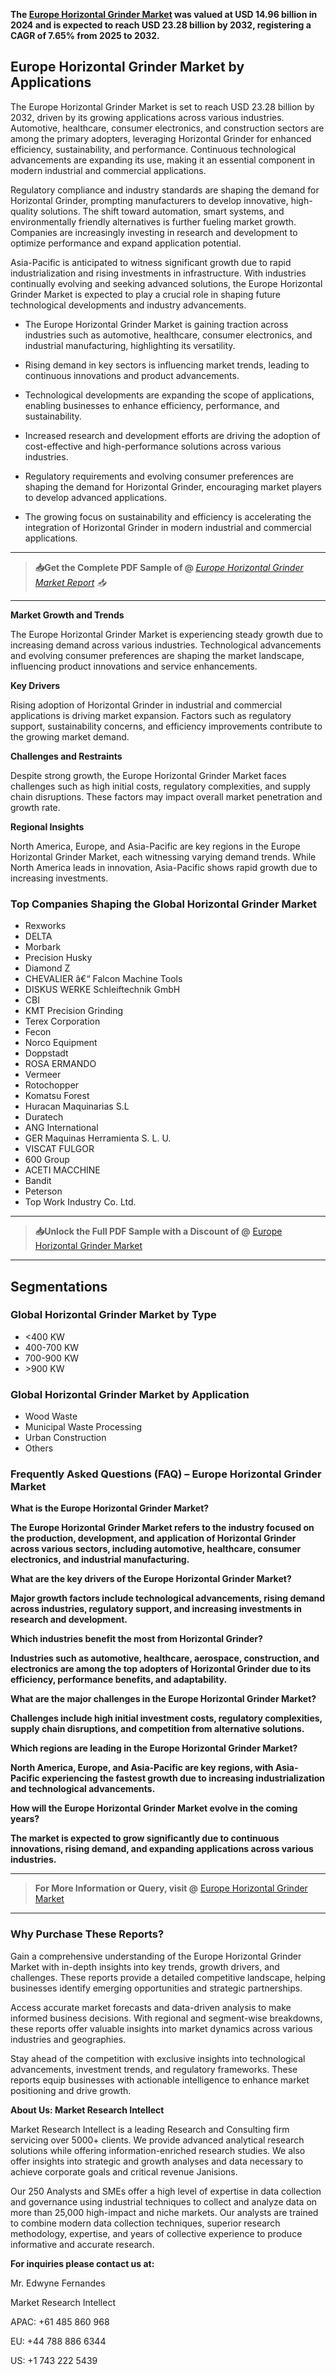 <p><strong>The <a href="https://www.marketresearchintellect.com/download-sample/?rid=1054525&amp;utm_source=Pulse-April-Europe&amp;utm_medium=852">Europe Horizontal Grinder Market</a> was valued at USD 14.96 billion in 2024 and is expected to reach USD 23.28 billion by 2032, registering a CAGR of 7.65% from 2025 to 2032.</strong></p><h2>Europe Horizontal Grinder Market by Applications&nbsp;</h2><p><p>The Europe Horizontal Grinder Market is set to reach USD 23.28 billion by 2032, driven by its growing applications across various industries. Automotive, healthcare, consumer electronics, and construction sectors are among the primary adopters, leveraging Horizontal Grinder for enhanced efficiency, sustainability, and performance. Continuous technological advancements are expanding its use, making it an essential component in modern industrial and commercial applications.</p><p>Regulatory compliance and industry standards are shaping the demand for Horizontal Grinder, prompting manufacturers to develop innovative, high-quality solutions. The shift toward automation, smart systems, and environmentally friendly alternatives is further fueling market growth. Companies are increasingly investing in research and development to optimize performance and expand application potential.</p><p>Asia-Pacific is anticipated to witness significant growth due to rapid industrialization and rising investments in infrastructure. With industries continually evolving and seeking advanced solutions, the Europe Horizontal Grinder Market is expected to play a crucial role in shaping future technological developments and industry advancements.</p></p><ul><li><p>The Europe Horizontal Grinder Market is gaining traction across industries such as automotive, healthcare, consumer electronics, and industrial manufacturing, highlighting its versatility.</p></li><li><p>Rising demand in key sectors is influencing market trends, leading to continuous innovations and product advancements.</p></li><li><p>Technological developments are expanding the scope of applications, enabling businesses to enhance efficiency, performance, and sustainability.</p></li><li><p>Increased research and development efforts are driving the adoption of cost-effective and high-performance solutions across various industries.</p></li><li><p>Regulatory requirements and evolving consumer preferences are shaping the demand for Horizontal Grinder, encouraging market players to develop advanced applications.</p></li><li><p>The growing focus on sustainability and efficiency is accelerating the integration of Horizontal Grinder in modern industrial and commercial applications.</p></li></ul><hr /><blockquote><p><strong><span class="font-[700]">📥Get the Complete PDF Sample of @ </span></strong><em><span class="font-[700]"><a href="https://www.marketresearchintellect.com/download-sample/?rid=1054525&amp;utm_source=Pulse-April-Europe&amp;utm_medium=852" target="_blank" data-tracking-control-name="article-ssr-frontend-pulse_little-text-block" data-tracking-will-navigate="" data-test-link="">Europe Horizontal Grinder Market Report</a>&nbsp;📥</span></em></p></blockquote><hr /><p class="" data-start="77" data-end="360"><strong data-start="77" data-end="105">Market Growth and Trends</strong></p><p class="" data-start="77" data-end="360">The Europe Horizontal Grinder Market is experiencing steady growth due to increasing demand across various industries. Technological advancements and evolving consumer preferences are shaping the market landscape, influencing product innovations and service enhancements.</p><p class="" data-start="362" data-end="606"><strong data-start="362" data-end="377">Key Drivers</strong></p><p class="" data-start="362" data-end="606">Rising adoption of Horizontal Grinder in industrial and commercial applications is driving market expansion. Factors such as regulatory support, sustainability concerns, and efficiency improvements contribute to the growing market demand.</p><p class="" data-start="608" data-end="849"><strong data-start="608" data-end="637">Challenges and Restraints</strong></p><p class="" data-start="608" data-end="849">Despite strong growth, the Europe Horizontal Grinder Market faces challenges such as high initial costs, regulatory complexities, and supply chain disruptions. These factors may impact overall market penetration and growth rate.</p><p class="" data-start="851" data-end="1095"><strong data-start="851" data-end="872">Regional Insights</strong></p><p class="" data-start="851" data-end="1095">North America, Europe, and Asia-Pacific are key regions in the Europe Horizontal Grinder Market, each witnessing varying demand trends. While North America leads in innovation, Asia-Pacific shows rapid growth due to increasing investments.</p><p><h3>Top Companies Shaping the Global Horizontal Grinder Market </h3><ul><li>Rexworks</li><li>DELTA</li><li>Morbark</li><li>Precision Husky</li><li>Diamond Z</li><li>CHEVALIER â€“ Falcon Machine Tools</li><li>DISKUS WERKE Schleiftechnik GmbH</li><li>CBI</li><li>KMT Precision Grinding</li><li>Terex Corporation</li><li>Fecon</li><li>Norco Equipment</li><li>Doppstadt</li><li>ROSA ERMANDO</li><li>Vermeer</li><li>Rotochopper</li><li>Komatsu Forest</li><li>Huracan Maquinarias S.L</li><li>Duratech</li><li>ANG International</li><li>GER Maquinas Herramienta S. L. U.</li><li>VISCAT FULGOR</li><li>600 Group</li><li>ACETI MACCHINE</li><li>Bandit</li><li>Peterson</li><li>Top Work Industry Co. Ltd.</li></ul></p><hr /><blockquote><p><strong>📥Unlock the Full PDF Sample with a Discount of @</strong> <a href="https://www.marketresearchintellect.com/ask-for-discount/?rid=1054525&amp;utm_source=Pulse-April-Europe&amp;utm_medium=852">Europe Horizontal Grinder Market</a></p></blockquote><hr /><p><h2>Segmentations</h2><h3>Global Horizontal Grinder Market by Type</h3><ul><li><400 KW</li><li>400-700 KW</li><li>700-900 KW</li><li>>900 KW</li></ul><h3>Global Horizontal Grinder Market by Application</h3><ul><li>Wood Waste</li><li>Municipal Waste Processing</li><li>Urban Construction</li><li>Others</li></ul></p><h3><strong>Frequently Asked Questions (FAQ) &ndash; Europe Horizontal Grinder Market</strong></h3><p><strong>What is the Europe Horizontal Grinder Market?</strong></p><p><strong>The Europe Horizontal Grinder Market refers to the industry focused on the production, development, and application of Horizontal Grinder across various sectors, including automotive, healthcare, consumer electronics, and industrial manufacturing.</strong></p><p><strong>What are the key drivers of the Europe Horizontal Grinder Market?</strong></p><p><strong>Major growth factors include technological advancements, rising demand across industries, regulatory support, and increasing investments in research and development.</strong></p><p><strong>Which industries benefit the most from Horizontal Grinder?</strong></p><p><strong>Industries such as automotive, healthcare, aerospace, construction, and electronics are among the top adopters of Horizontal Grinder due to its efficiency, performance benefits, and adaptability.</strong></p><p><strong>What are the major challenges in the Europe Horizontal Grinder Market?</strong></p><p><strong>Challenges include high initial investment costs, regulatory complexities, supply chain disruptions, and competition from alternative solutions.</strong></p><p><strong>Which regions are leading in the Europe Horizontal Grinder Market?</strong></p><p><strong>North America, Europe, and Asia-Pacific are key regions, with Asia-Pacific experiencing the fastest growth due to increasing industrialization and technological advancements.</strong></p><p><strong>How will the Europe Horizontal Grinder Market evolve in the coming years?</strong></p><p><strong>The market is expected to grow significantly due to continuous innovations, rising demand, and expanding applications across various industries.</strong></p><hr /><blockquote><p><span class="font-[700]"><strong>For More Information or Query, visit&nbsp;@</strong>&nbsp;</span><span class="font-[700]"><a href="https://www.marketresearchintellect.com/product/horizontal-grinder-market/?utm_source=Linkedin&utm_medium=852" target="_blank" data-tracking-control-name="article-ssr-frontend-pulse_little-text-block" data-tracking-will-navigate="" data-test-link="">Europe Horizontal Grinder Market</a></span></p></blockquote><hr /><h3><strong data-start="0" data-end="31">Why Purchase These Reports?</strong></h3><p class="" data-start="35" data-end="297">Gain a comprehensive understanding of the Europe Horizontal Grinder Market with in-depth insights into key trends, growth drivers, and challenges. These reports provide a detailed competitive landscape, helping businesses identify emerging opportunities and strategic partnerships.</p><p class="" data-start="299" data-end="540">Access accurate market forecasts and data-driven analysis to make informed business decisions. With regional and segment-wise breakdowns, these reports offer valuable insights into market dynamics across various industries and geographies.</p><p class="" data-start="542" data-end="784">Stay ahead of the competition with exclusive insights into technological advancements, investment trends, and regulatory frameworks. These reports equip businesses with actionable intelligence to enhance market positioning and drive growth.</p><p><strong><span class="font-[700]">About Us: Market Research Intellect</span></strong></p><p><span class="">Market Research Intellect is a leading Research and Consulting firm servicing over 5000+ clients. We provide advanced analytical research solutions while offering information-enriched research studies.&nbsp;</span>We also offer insights into strategic and growth analyses and data necessary to achieve corporate goals and critical revenue Janisions.</p><p><span class="">Our 250 Analysts and SMEs offer a high level of expertise in data collection and governance using industrial techniques to collect and analyze data on more than 25,000 high-impact and niche markets. Our analysts are trained to combine modern data collection techniques, superior research methodology, expertise, and years of collective experience to produce informative and accurate research.</span></p><p><strong>For inquiries please contact us at:</strong></p><p>Mr. Edwyne Fernandes</p><p>Market Research Intellect</p><p>APAC: +61 485 860 968</p><p>EU: +44 788 886 6344</p><p>US: +1 743 222 5439</p>